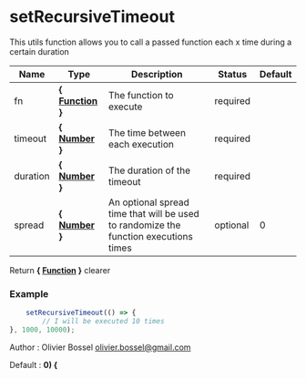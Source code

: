 # setRecursiveTimeout

This utils function allows you to call a passed function each x time during a certain duration



Name  |  Type  |  Description  |  Status  |  Default
------------  |  ------------  |  ------------  |  ------------  |  ------------
fn  |  **{ [Function](https://developer.mozilla.org/fr/docs/Web/JavaScript/Reference/Objets_globaux/Function) }**  |  The function to execute  |  required  |
timeout  |  **{ [Number](https://developer.mozilla.org/fr/docs/Web/JavaScript/Reference/Objets_globaux/Number) }**  |  The time between each execution  |  required  |
duration  |  **{ [Number](https://developer.mozilla.org/fr/docs/Web/JavaScript/Reference/Objets_globaux/Number) }**  |  The duration of the timeout  |  required  |
spread  |  **{ [Number](https://developer.mozilla.org/fr/docs/Web/JavaScript/Reference/Objets_globaux/Number) }**  |  An optional spread time that will be used to randomize the function executions times  |  optional  |  0

Return **{ [Function](https://developer.mozilla.org/fr/docs/Web/JavaScript/Reference/Objets_globaux/Function) }** clearer

### Example
```js
	setRecursiveTimeout(() => {
		// I will be executed 10 times
}, 1000, 10000);
```
Author : Olivier Bossel <olivier.bossel@gmail.com>

Default : **0) {**